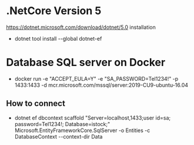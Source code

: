 # .NetCore Version 5

https://dotnet.microsoft.com/download/dotnet/5.0
installation
- dotnet tool install --global dotnet-ef

# Database SQL server on Docker
- docker run -e "ACCEPT_EULA=Y" -e "SA_PASSWORD=Tel1234!" -p 1433:1433 -d mcr.microsoft.com/mssql/server:2019-CU9-ubuntu-16.04

## How to connect
- dotnet ef dbcontext scaffold "Server=localhost,1433;user id=sa; password=Tel1234!; Database=istock;" Microsoft.EntityFrameworkCore.SqlServer -o Entities -c DatabaseContext --context-dir Data


